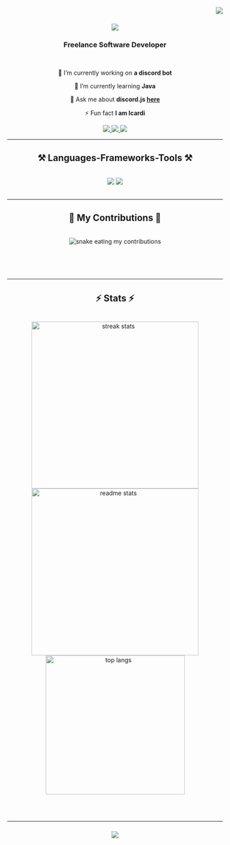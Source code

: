 <img align="right" src="https://visitor-badge.laobi.icu/badge?page_id=enesboy89.enesboy89" />

<h1 align="center">
    <img src="https://readme-typing-svg.herokuapp.com/?font=Righteous&size=35&center=true&vCenter=true&width=500&height=70&duration=4000&lines=Hi+There!+👋;+I'm+Enes+Boy!;" />
</h1>

<h3 align="center">Freelance Software Developer</h3>

<br/>

<div align="center">
 
 🔭 I’m currently working on **a discord bot**
 
 🌱 I’m currently learning **Java**

 💬 Ask me about **discord.js [here](https://github.com/enesboy89/enesboy89/issues)**

 ⚡ Fun fact **I am Icardi**
 
 </div>
 
<div align="center"> 
  <a href="mailto:enes.boy@hotmail.com">
    <img src="https://img.shields.io/badge/Gmail-333333?style=for-the-badge&logo=gmail&logoColor=red" />
  </a>
  <a href="https://linkedin.com/in" target="_blank">
    <img src="https://img.shields.io/badge/LinkedIn-0077B5?style=for-the-badge&logo=linkedin&logoColor=white" target="_blank" />
  </a>
  <a href="https://biographyeno.unaux.com/" target="_blank">
     <img src="https://img.shields.io/badge/Portfolio-FF5722?style=for-the-badge&logo=todoist&logoColor=white" target="_blank" /> <!-- sqlite, safari, google-chrome are other good icon options -->
  </a>
</div>

 <hr/>
 
<h2 align="center">⚒️ Languages-Frameworks-Tools ⚒️</h2>
<br/>
<div align="center">
    <img src="https://skillicons.dev/icons?i=html,css,pycharm,vscode,github,figma,tailwind,git,r" />
    <img src="https://skillicons.dev/icons?i=discordjs,python,javascript" /><br>
</div>

<br/>
<hr/>

<div align="center">
  <h2>🐍 My Contributions 🐍</h2>
  <br>
  <img alt="snake eating my contributions" src="https://raw.githubusercontent.com/enesboy89/enesboy89/output/github-contribution-grid-snake.svg" />
  
  <br/><br/><br/>
</div>

<hr/>

<h2 align="center">⚡ Stats ⚡</h2>
<br>
<div align=center>
  <img width=390 src="https://streak-stats.demolab.com/?user=enesboy89&count_private=true&theme=react&border_radius=10" alt="streak stats"/>
  <img width=390 src="https://github-readme-stats.vercel.app/api?username=enesboy89&count_private=true&show_icons=true&theme=react&rank_icon=github&border_radius=10" alt="readme stats" />
  <br/>
  <img width=325 align="center" src="https://github-readme-stats-enesboy89.vercel.app/api/top-langs/?username=enesboy89&hide=HTML&langs_count=8&layout=compact&theme=react&border_radius=10&size_weight=0.5&count_weight=0.5&exclude_repo=github-readme-stats" alt="top langs" />
</div>

<br/><br/>
<hr/>

<h3 align="center">
    <img src="https://readme-typing-svg.herokuapp.com/?font=Righteous&size=25&center=true&vCenter=true&width=500&height=70&duration=4000&lines=Thanks+for+visiting!+✌️;+Shoot+me+a+message+on+Linkedin!;">
</h3>

<br/>

